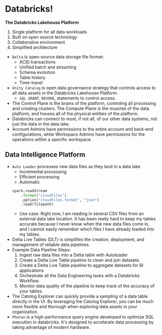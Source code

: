 # Databricks!
**The Databricks Lakehouse Platform**
1. Single platform for all data workloads
2. Built on open source technology
3. Collaborative environment
4. Simplified architecture
- `Delta` is open-source data storage file format:
    - ACID transactions
    - Unified batch and streaming
    - Schema evolution
    - Table history
    - Time-travel
- `Unity Catalog` is open data governance strategy that controls access to all data assets in the Databricks Lakehouse Platform.
    - `SQL GRANT`, `REVOKE`, statements to control access.
- The Control Plane is the brains of the platform, controling all processing and creating clusters. The Compute Plane is the muscles of the data platform, and houses all of the physical entities of the platform.
- Databricks can connect to most, if not all, of our other data systems, not just the data in the data lake.
- Account Admins have permissions to the entire account and back-end configurations, while Workspace Admins have permissions for the operations within a specific workspace.

## Data Intelligence Platform
- `Auto Loader` processes new data files as they land in a data lake
    - Incremental processing
    - Efficient processing
    - Automatic
    ```python
    spark.readStream
        .format("cloudFiles")
        .option("cloudFiles.format", "json")
        .load(filepath)
    ```
    - Use case: Right now, I am reading in several CSV files from an external data lake location. It has been really hard to keep my tables accurate because I never know when the new data files come in, and I cannot easily remember which files I have already loaded into my tables.
- Delta Live Tables (DLT) is simplifies the creation, deployment, and management of reliable data pipelines.
- Example Data Pipeline Steps:
    1. Ingest raw data files into a Delta table with Autoloader
    2. Create a Delta Live Table pipeline to clean and join datasets.
    3. Create a Delta Live Table pipeline to aggregate datasets for BI applications
    4. Orchestrate all the Data Engineering tasks with a Databricks Workflow.
    5. Monitor data quality of the pipeline to keep track of the accuracy of your tables.
- The Catolog Explorer can quickly provide a sampling of a data table directly in the UI. By leveraging the Catolog Explorer, you can be much more flexible and thorough when exploring data assets in your organization.
- `Photon` is a high-performance query engine developed to optimize SQL execution in databricks. It's designed to accelarate data processing by taking advantage of modern hardware.
